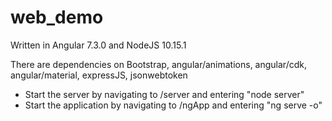 # web_demo

Written in Angular 7.3.0 and NodeJS 10.15.1

There are dependencies on Bootstrap, angular/animations, angular/cdk, angular/material, expressJS, jsonwebtoken

- Start the server by navigating to /server and entering "node server"
- Start the application by navigating to /ngApp and entering "ng serve -o"

